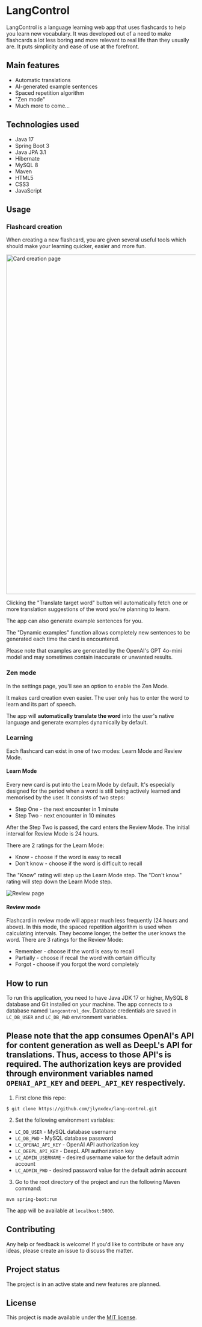 # LangControl

LangControl is a language learning web app that uses flashcards to help you learn new vocabulary.
It was developed out of a need to make flashcards a lot less boring and more relevant to real life than they usually are.
It puts simplicity and ease of use at the forefront.

## Main features

* Automatic translations
* AI-generated example sentences
* Spaced repetition algorithm
* "Zen mode"
* Much more to come...

## Technologies used

* Java 17
* Spring Boot 3
* Java JPA 3.1
* Hibernate
* MySQL 8
* Maven
* HTML5
* CSS3
* JavaScript

## Usage

### Flashcard creation

When creating a new flashcard, you are given several useful tools which should make your learning quicker, easier and more fun.

<img alt="Card creation page" src="images/create_card.png" height="900"/>

Clicking the "Translate target word" button will automatically fetch one or more translation suggestions of the word you're planning to learn.

The app can also generate example sentences for you.

The "Dynamic examples" function allows completely new sentences to be generated each time the card is encountered.

Please note that examples are generated by the OpenAI's GPT 4o-mini model and may sometimes contain inaccurate or unwanted results.

### Zen mode

In the settings page, you'll see an option to enable the Zen Mode.

[//]: # (![Enable zen mode setting]&#40;images/settings.png&#41;)

It makes card creation even easier. The user only has to enter the word to learn and its part of speech.

[//]: # (<img alt="Card creation in zen mode page" src="images/create_card_zen_mode.png" width="500"/>)

The app will **automatically translate the word** into the user's native language and generate examples dynamically by default.

### Learning

Each flashcard can exist in one of two modes: Learn Mode and Review Mode.

#### Learn Mode

Every new card is put into the Learn Mode by default.
It's especially designed for the period when a word is still being actively learned and memorised by the user. It consists of two steps:

 * Step One - the next encounter in 1 minute
 * Step Two - next encounter in 10 minutes


After the Step Two is passed, the card enters the Review Mode. The initial interval for Review Mode is 24 hours.

There are 2 ratings for the Learn Mode:

* Know - choose if the word is easy to recall
* Don't know - choose if the word is difficult to recall

The "Know" rating will step up the Learn Mode step. The "Don't know" rating will step down the Learn Mode step.

![Review page](/images/review_page.png)

#### Review mode

Flashcard in review mode will appear much less frequently (24 hours and above). In this mode, the spaced repetition algorithm
is used when calculating intervals. They become longer, the better the user knows the word.
There are 3 ratings for the Review Mode:

* Remember - choose if the word is easy to recall
* Partially - choose if recall the word with certain difficulty
* Forgot - choose if you forgot the word completely

## How to run

To run this application, you need to have Java JDK 17 or higher, MySQL 8 database and Git installed on your machine.
The app connects to a database named `langcontrol_dev`. Database credentials are saved in `LC_DB_USER` and `LC_DB_PWD` environment variables.

Please note that the app consumes OpenAI's API for content generation as well as DeepL's API for translations.
Thus, access to those API's is required. The authorization keys are provided through environment variables named `OPENAI_API_KEY` and `DEEPL_API_KEY` respectively.
---
1. First clone this repo:
```console
$ git clone https://github.com/jlynxdev/lang-control.git
```

2. Set the following environment variables:
* `LC_DB_USER` - MySQL database username
* `LC_DB_PWD` - MySQL database password
* `LC_OPENAI_API_KEY` - OpenAI API authorization key
* `LC_DEEPL_API_KEY` - DeepL API authorization key
* `LC_ADMIN_USERNAME` - desired username value for the default admin account
* `LC_ADMIN_PWD` - desired password value for the default admin account

3. Go to the root directory of the project and run the following Maven command:
```console
mvn spring-boot:run
```

The app will be available at `localhost:5000`.

## Contributing

Any help or feedback is welcome! If you'd like to contribute or have any ideas, please create an issue to discuss the matter.

## Project status

The project is in an active state and new features are planned.

## License

This project is made available under the [MIT license](LICENSE).
